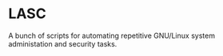 # LASC

A bunch of scripts for automating repetitive GNU/Linux system administation and security tasks.

